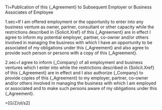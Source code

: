 Ti=Publication of this {_Agreement} to Subsequent Employer or Business Associates of Employee

1.sec=If I am offered employment or the opportunity to enter into any business venture as owner, partner, consultant or other capacity while the restrictions described in {Solicit.Xref} of this {_Agreement} are in effect I agree to inform my potential employer, partner, co-owner and/or others involved in managing the business with which I have an opportunity to be associated of my obligations under this {_Agreement} and also agree to provide such person or persons with a copy of this {_Agreement}.

2.sec=I agree to inform {_Company} of all employment and business ventures which I enter into while the restrictions described in {Solicit.Xref} of this {_Agreement} are in effect and I also authorize {_Company} to provide copies of this {_Agreement} to my employer, partner, co-owner and/or others involved in managing the business with which I am employed or associated and to make such persons aware of my obligations under this {_Agreement}.

=[G/Z/ol/s2]
